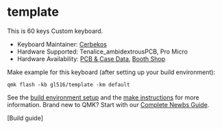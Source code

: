 # template

This is 60 keys Custom keyboard.

* Keyboard Maintainer: [Cerbekos](https://github.com/Cerbekos)
* Hardware Supported: Tenalice_ambidextrousPCB, Pro Micro
* Hardware Availability: [PCB & Case Data](https://github.com/Salicylic-acid3/GL516_Template), [Booth Shop](https://salicylic-acid3.booth.pm)

Make example for this keyboard (after setting up your build environment):

    qmk flash -kb gl516/template -km default

See the [build environment setup](https://docs.qmk.fm/#/getting_started_build_tools) and the [make instructions](https://docs.qmk.fm/#/getting_started_make_guide) for more information. Brand new to QMK? Start with our [Complete Newbs Guide](https://docs.qmk.fm/#/newbs).

[Build guide]
